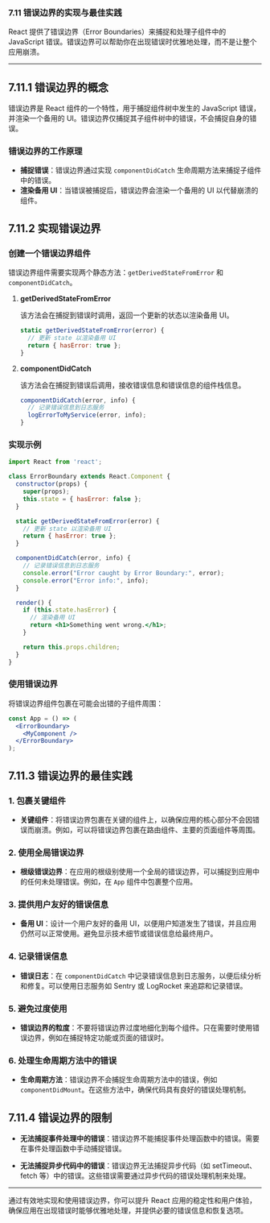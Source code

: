 ### 7.11 错误边界的实现与最佳实践

React 提供了错误边界（Error Boundaries）来捕捉和处理子组件中的 JavaScript 错误。错误边界可以帮助你在出现错误时优雅地处理，而不是让整个应用崩溃。

---

## 7.11.1 错误边界的概念

错误边界是 React 组件的一个特性，用于捕捉组件树中发生的 JavaScript 错误，并渲染一个备用的 UI。错误边界仅捕捉其子组件树中的错误，不会捕捉自身的错误。

### **错误边界的工作原理**

- **捕捉错误**：错误边界通过实现 `componentDidCatch` 生命周期方法来捕捉子组件中的错误。
- **渲染备用 UI**：当错误被捕捉后，错误边界会渲染一个备用的 UI 以代替崩溃的组件。

## 7.11.2 实现错误边界

### **创建一个错误边界组件**

错误边界组件需要实现两个静态方法：`getDerivedStateFromError` 和 `componentDidCatch`。

1. **getDerivedStateFromError**

   该方法会在捕捉到错误时调用，返回一个更新的状态以渲染备用 UI。

   ```jsx
   static getDerivedStateFromError(error) {
     // 更新 state 以渲染备用 UI
     return { hasError: true };
   }
   ```

2. **componentDidCatch**

   该方法会在捕捉到错误后调用，接收错误信息和错误信息的组件栈信息。

   ```jsx
   componentDidCatch(error, info) {
     // 记录错误信息到日志服务
     logErrorToMyService(error, info);
   }
   ```

### **实现示例**

```jsx
import React from 'react';

class ErrorBoundary extends React.Component {
  constructor(props) {
    super(props);
    this.state = { hasError: false };
  }

  static getDerivedStateFromError(error) {
    // 更新 state 以渲染备用 UI
    return { hasError: true };
  }

  componentDidCatch(error, info) {
    // 记录错误信息到日志服务
    console.error("Error caught by Error Boundary:", error);
    console.error("Error info:", info);
  }

  render() {
    if (this.state.hasError) {
      // 渲染备用 UI
      return <h1>Something went wrong.</h1>;
    }

    return this.props.children; 
  }
}
```

### **使用错误边界**

将错误边界组件包裹在可能会出错的子组件周围：

```jsx
const App = () => (
  <ErrorBoundary>
    <MyComponent />
  </ErrorBoundary>
);
```

## 7.11.3 错误边界的最佳实践

### **1. 包裹关键组件**

- **关键组件**：将错误边界包裹在关键的组件上，以确保应用的核心部分不会因错误而崩溃。例如，可以将错误边界包裹在路由组件、主要的页面组件等周围。

### **2. 使用全局错误边界**

- **根级错误边界**：在应用的根级别使用一个全局的错误边界，可以捕捉到应用中的任何未处理错误。例如，在 `App` 组件中包裹整个应用。

### **3. 提供用户友好的错误信息**

- **备用 UI**：设计一个用户友好的备用 UI，以便用户知道发生了错误，并且应用仍然可以正常使用。避免显示技术细节或错误信息给最终用户。

### **4. 记录错误信息**

- **错误日志**：在 `componentDidCatch` 中记录错误信息到日志服务，以便后续分析和修复。可以使用日志服务如 Sentry 或 LogRocket 来追踪和记录错误。

### **5. 避免过度使用**

- **错误边界的粒度**：不要将错误边界过度地细化到每个组件。只在需要时使用错误边界，例如在捕捉特定功能或页面的错误时。

### **6. 处理生命周期方法中的错误**

- **生命周期方法**：错误边界不会捕捉生命周期方法中的错误，例如 `componentDidMount`。在这些方法中，确保代码具有良好的错误处理机制。

## 7.11.4 错误边界的限制

- **无法捕捉事件处理中的错误**：错误边界不能捕捉事件处理函数中的错误。需要在事件处理函数中手动捕捉错误。
  
- **无法捕捉异步代码中的错误**：错误边界无法捕捉异步代码（如 setTimeout、fetch 等）中的错误。这些错误需要通过异步代码的错误处理机制来处理。

---

通过有效地实现和使用错误边界，你可以提升 React 应用的稳定性和用户体验，确保应用在出现错误时能够优雅地处理，并提供必要的错误信息和恢复选项。